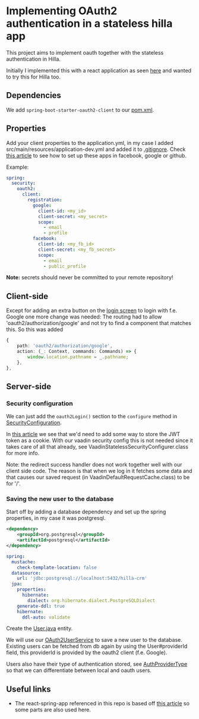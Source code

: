 # Implementing OAuth2 authentication in a stateless hilla app

This project aims to implement oauth together with the stateless authentication in Hilla.

Initially I implemented this with a react application as seen [here](https://github.com/JenoDK/react-spring-app)
and wanted to try this for Hilla too.

## Dependencies

We add `spring-boot-starter-oauth2-client` to our [pom.xml](pom.xml).

## Properties

Add your client properties to the application.yml, in my case I added src/main/resources/application-dev.yml and added it to [.gitignore](.gitignore).
Check [this article](https://www.callicoder.com/spring-boot-security-oauth2-social-login-part-1/#creating-oauth2-apps-for-social-login) to see how to set up these apps in facebook, google or github.

Example:
```yaml
spring:
  security:
    oauth2:
      client:
        registration:
          google:
            client-id: <my_id>
            client-secret: <my_secret>
            scope:
              - email
              - profile
          facebook:
            client-id: <my_fb_id>
            client-secret: <my_fb_secret>
            scope:
              - email
              - public_profile
```

**Note:** secrets should never be committed to your remote repository!


## Client-side

Except for adding an extra button on the [login screen](frontend/views/login/login-view.ts) to login with f.e. Google one more change was needed:
The routing had to allow 'oauth2/authorization/google' and not try to find a component that matches this.
So this was added
```typescript
{
    path: 'oauth2/authorization/google',
    action: (_: Context, commands: Commands) => {
        window.location.pathname = _.pathname;
    },
},
```

## Server-side

### Security configuration

We can just add the `oauth2Login()` section to the `configure` method in [SecurityConfiguration](src/main/java/com/jeno/application/security/SecurityConfiguration.java).

In [this article](https://www.callicoder.com/spring-boot-security-oauth2-social-login-part-2/) we see that we'd need to add some way to store the JWT token as a cookie. 
With our vaadin security config this is not needed since it takes care of all that already, see VaadinStatelessSecurityConfigurer.class for more info.

Note: the redirect success handler does not work together well with our client side code. The reason is that when we log in
it fetches some data and that causes our saved request (in VaadinDefaultRequestCache.class) to be for '/'.

### Saving the new user to the database

Start off by adding a database dependency and set up the spring properties, in my case it was postgresql.
```xml
<dependency>
    <groupId>org.postgresql</groupId>
    <artifactId>postgresql</artifactId>
</dependency>
```
```yaml
spring:
  mustache:
    check-template-location: false
  datasource:
    url: 'jdbc:postgresql://localhost:5432/hilla-crm'
  jpa:
    properties:
      hibernate:
        dialect: org.hibernate.dialect.PostgreSQLDialect
    generate-ddl: true
    hibernate:
      ddl-auto: validate
```
Create the [User.java](src/main/java/com/jeno/application/data/entity/User.java) entity.

We will use our [OAuth2UserService](src/main/java/com/jeno/application/security/oauth2/OAuth2UserService.java) to save a new user to the database.
Existing users can be fetched from db again by using the User#providerId field, this providerId is provided by the oauth2 client (f.e. Google).

Users also have their type of authentication stored, see [AuthProviderType](src/main/java/com/jeno/application/data/entity/AuthProviderType.java) so that we can differentiate between local and oauth users.

## Useful links

- The react-spring-app referenced in this repo is based
  off [this article](https://www.callicoder.com/spring-boot-security-oauth2-social-login-part-1/) so some parts are also used here.
